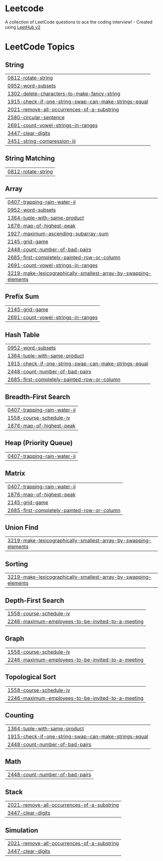 # Leetcode
A collection of LeetCode questions to ace the coding interview! - Created using [LeetHub v2](https://github.com/arunbhardwaj/LeetHub-2.0)

<!---LeetCode Topics Start-->
# LeetCode Topics
## String
|  |
| ------- |
| [0812-rotate-string](https://github.com/srichaithanyareddy/Leetcode/tree/master/0812-rotate-string) |
| [0952-word-subsets](https://github.com/srichaithanyareddy/Leetcode/tree/master/0952-word-subsets) |
| [1302-delete-characters-to-make-fancy-string](https://github.com/srichaithanyareddy/Leetcode/tree/master/1302-delete-characters-to-make-fancy-string) |
| [1915-check-if-one-string-swap-can-make-strings-equal](https://github.com/srichaithanyareddy/Leetcode/tree/master/1915-check-if-one-string-swap-can-make-strings-equal) |
| [2021-remove-all-occurrences-of-a-substring](https://github.com/srichaithanyareddy/Leetcode/tree/master/2021-remove-all-occurrences-of-a-substring) |
| [2580-circular-sentence](https://github.com/srichaithanyareddy/Leetcode/tree/master/2580-circular-sentence) |
| [2691-count-vowel-strings-in-ranges](https://github.com/srichaithanyareddy/Leetcode/tree/master/2691-count-vowel-strings-in-ranges) |
| [3447-clear-digits](https://github.com/srichaithanyareddy/Leetcode/tree/master/3447-clear-digits) |
| [3451-string-compression-iii](https://github.com/srichaithanyareddy/Leetcode/tree/master/3451-string-compression-iii) |
## String Matching
|  |
| ------- |
| [0812-rotate-string](https://github.com/srichaithanyareddy/Leetcode/tree/master/0812-rotate-string) |
## Array
|  |
| ------- |
| [0407-trapping-rain-water-ii](https://github.com/srichaithanyareddy/Leetcode/tree/master/0407-trapping-rain-water-ii) |
| [0952-word-subsets](https://github.com/srichaithanyareddy/Leetcode/tree/master/0952-word-subsets) |
| [1364-tuple-with-same-product](https://github.com/srichaithanyareddy/Leetcode/tree/master/1364-tuple-with-same-product) |
| [1876-map-of-highest-peak](https://github.com/srichaithanyareddy/Leetcode/tree/master/1876-map-of-highest-peak) |
| [1927-maximum-ascending-subarray-sum](https://github.com/srichaithanyareddy/Leetcode/tree/master/1927-maximum-ascending-subarray-sum) |
| [2145-grid-game](https://github.com/srichaithanyareddy/Leetcode/tree/master/2145-grid-game) |
| [2448-count-number-of-bad-pairs](https://github.com/srichaithanyareddy/Leetcode/tree/master/2448-count-number-of-bad-pairs) |
| [2685-first-completely-painted-row-or-column](https://github.com/srichaithanyareddy/Leetcode/tree/master/2685-first-completely-painted-row-or-column) |
| [2691-count-vowel-strings-in-ranges](https://github.com/srichaithanyareddy/Leetcode/tree/master/2691-count-vowel-strings-in-ranges) |
| [3219-make-lexicographically-smallest-array-by-swapping-elements](https://github.com/srichaithanyareddy/Leetcode/tree/master/3219-make-lexicographically-smallest-array-by-swapping-elements) |
## Prefix Sum
|  |
| ------- |
| [2145-grid-game](https://github.com/srichaithanyareddy/Leetcode/tree/master/2145-grid-game) |
| [2691-count-vowel-strings-in-ranges](https://github.com/srichaithanyareddy/Leetcode/tree/master/2691-count-vowel-strings-in-ranges) |
## Hash Table
|  |
| ------- |
| [0952-word-subsets](https://github.com/srichaithanyareddy/Leetcode/tree/master/0952-word-subsets) |
| [1364-tuple-with-same-product](https://github.com/srichaithanyareddy/Leetcode/tree/master/1364-tuple-with-same-product) |
| [1915-check-if-one-string-swap-can-make-strings-equal](https://github.com/srichaithanyareddy/Leetcode/tree/master/1915-check-if-one-string-swap-can-make-strings-equal) |
| [2448-count-number-of-bad-pairs](https://github.com/srichaithanyareddy/Leetcode/tree/master/2448-count-number-of-bad-pairs) |
| [2685-first-completely-painted-row-or-column](https://github.com/srichaithanyareddy/Leetcode/tree/master/2685-first-completely-painted-row-or-column) |
## Breadth-First Search
|  |
| ------- |
| [0407-trapping-rain-water-ii](https://github.com/srichaithanyareddy/Leetcode/tree/master/0407-trapping-rain-water-ii) |
| [1558-course-schedule-iv](https://github.com/srichaithanyareddy/Leetcode/tree/master/1558-course-schedule-iv) |
| [1876-map-of-highest-peak](https://github.com/srichaithanyareddy/Leetcode/tree/master/1876-map-of-highest-peak) |
## Heap (Priority Queue)
|  |
| ------- |
| [0407-trapping-rain-water-ii](https://github.com/srichaithanyareddy/Leetcode/tree/master/0407-trapping-rain-water-ii) |
## Matrix
|  |
| ------- |
| [0407-trapping-rain-water-ii](https://github.com/srichaithanyareddy/Leetcode/tree/master/0407-trapping-rain-water-ii) |
| [1876-map-of-highest-peak](https://github.com/srichaithanyareddy/Leetcode/tree/master/1876-map-of-highest-peak) |
| [2145-grid-game](https://github.com/srichaithanyareddy/Leetcode/tree/master/2145-grid-game) |
| [2685-first-completely-painted-row-or-column](https://github.com/srichaithanyareddy/Leetcode/tree/master/2685-first-completely-painted-row-or-column) |
## Union Find
|  |
| ------- |
| [3219-make-lexicographically-smallest-array-by-swapping-elements](https://github.com/srichaithanyareddy/Leetcode/tree/master/3219-make-lexicographically-smallest-array-by-swapping-elements) |
## Sorting
|  |
| ------- |
| [3219-make-lexicographically-smallest-array-by-swapping-elements](https://github.com/srichaithanyareddy/Leetcode/tree/master/3219-make-lexicographically-smallest-array-by-swapping-elements) |
## Depth-First Search
|  |
| ------- |
| [1558-course-schedule-iv](https://github.com/srichaithanyareddy/Leetcode/tree/master/1558-course-schedule-iv) |
| [2246-maximum-employees-to-be-invited-to-a-meeting](https://github.com/srichaithanyareddy/Leetcode/tree/master/2246-maximum-employees-to-be-invited-to-a-meeting) |
## Graph
|  |
| ------- |
| [1558-course-schedule-iv](https://github.com/srichaithanyareddy/Leetcode/tree/master/1558-course-schedule-iv) |
| [2246-maximum-employees-to-be-invited-to-a-meeting](https://github.com/srichaithanyareddy/Leetcode/tree/master/2246-maximum-employees-to-be-invited-to-a-meeting) |
## Topological Sort
|  |
| ------- |
| [1558-course-schedule-iv](https://github.com/srichaithanyareddy/Leetcode/tree/master/1558-course-schedule-iv) |
| [2246-maximum-employees-to-be-invited-to-a-meeting](https://github.com/srichaithanyareddy/Leetcode/tree/master/2246-maximum-employees-to-be-invited-to-a-meeting) |
## Counting
|  |
| ------- |
| [1364-tuple-with-same-product](https://github.com/srichaithanyareddy/Leetcode/tree/master/1364-tuple-with-same-product) |
| [1915-check-if-one-string-swap-can-make-strings-equal](https://github.com/srichaithanyareddy/Leetcode/tree/master/1915-check-if-one-string-swap-can-make-strings-equal) |
| [2448-count-number-of-bad-pairs](https://github.com/srichaithanyareddy/Leetcode/tree/master/2448-count-number-of-bad-pairs) |
## Math
|  |
| ------- |
| [2448-count-number-of-bad-pairs](https://github.com/srichaithanyareddy/Leetcode/tree/master/2448-count-number-of-bad-pairs) |
## Stack
|  |
| ------- |
| [2021-remove-all-occurrences-of-a-substring](https://github.com/srichaithanyareddy/Leetcode/tree/master/2021-remove-all-occurrences-of-a-substring) |
| [3447-clear-digits](https://github.com/srichaithanyareddy/Leetcode/tree/master/3447-clear-digits) |
## Simulation
|  |
| ------- |
| [2021-remove-all-occurrences-of-a-substring](https://github.com/srichaithanyareddy/Leetcode/tree/master/2021-remove-all-occurrences-of-a-substring) |
| [3447-clear-digits](https://github.com/srichaithanyareddy/Leetcode/tree/master/3447-clear-digits) |
<!---LeetCode Topics End-->